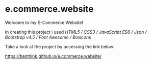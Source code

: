 # e.commerce.website

Welcome to my E-Commerce Website!

In creating this project i used *HTML5 / CSS3 / JavaScript ES6 / Json / Bootstrap v4.5 / Font Awesome / Boxicons*

Take a look at the project by accessing the link below:
  
https://benthink.github.io/e.commerce.website/
